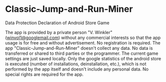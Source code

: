 # Classic-Jump-and-Run-Miner
Data Protection Declaration of Android Store Game

The app is provided by a private person "V. Winkler" (winvol1@googlemail.com) without any commercial interests so
that the app usage is for free and without advertisement. No registration is required.
The app "Classic-Jump-and-Run-Miner" doesn't collect any data. No data is transferred or shared to third parties or the programmer.
The current game settings are just saved locally. Only the google statistics of the android store is executed (number of installations, deinstallation, etc.), 
which is not performed by the app itself and doesn't include any personal data.
No special rights are required for the app.
